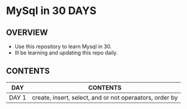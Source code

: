 # MySql in 30 DAYS

## OVERVIEW
* Use this repository to learn Mysql in 30.
* Ill be learning and updating this repo daily.

## CONTENTS
|   DAY   | CONTENTS                                               |
|----     | -----                                                  |
|  DAY 1  | create, insert, select, and or not operaators, order by|
